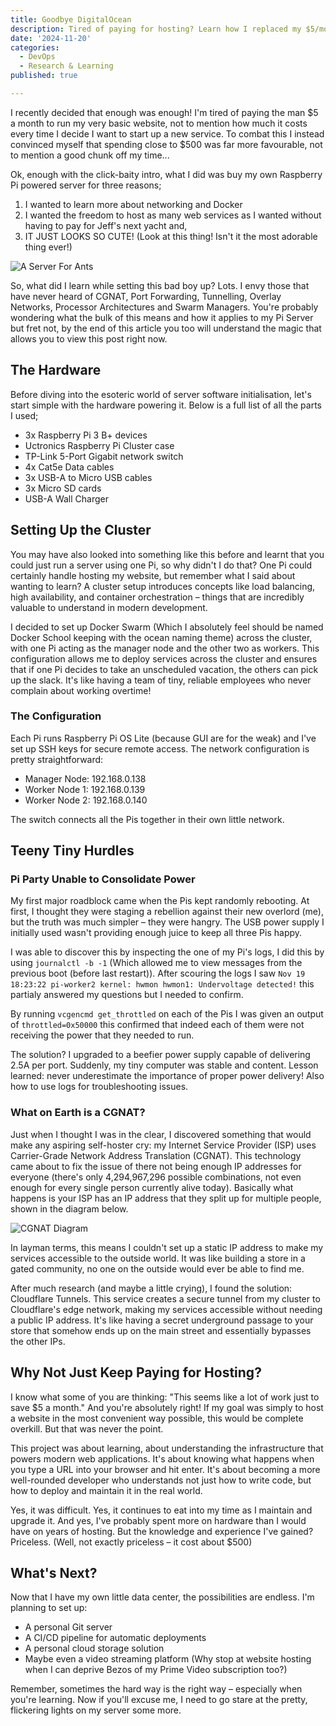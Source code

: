```yaml
---
title: Goodbye DigitalOcean
description: Tired of paying for hosting? Learn how I replaced my $5/month hosting plan with a $500 Raspberry Pi cluster.
date: '2024-11-20'
categories:
  - DevOps
  - Research & Learning
published: true

---
```


I recently decided that enough was enough! I'm tired of paying the man $5 a month to run my very basic website, not to mention how much it costs every time I decide I want to start up a new service. To combat this I instead convinced myself that spending close to $500 was far more favourable, not to mention a good chunk off my time...

Ok, enough with the click-baity intro, what I did was buy my own Raspberry Pi powered server for three reasons;

1. I wanted to learn more about networking and Docker
2. I wanted the freedom to host as many web services as I wanted without having to pay for Jeff's next yacht and,
3. IT JUST LOOKS SO CUTE! (Look at this thing! Isn't it the most adorable thing ever!)

![A Server For Ants](/images/a_server_for_ants.jpg)

So, what did I learn while setting this bad boy up? Lots. I envy those that have never heard of CGNAT, Port Forwarding, Tunnelling, Overlay Networks, Processor Architectures and Swarm Managers. You're probably wondering what the bulk of this means and how it applies to my Pi Server but fret not, by the end of this article you too will understand the magic that allows you to view this post right now.

## The Hardware

Before diving into the esoteric world of server software initialisation, let's start simple with the hardware powering it. Below is a full list of all the parts I used;

- 3x Raspberry Pi 3 B+ devices
- Uctronics Raspberry Pi Cluster case
- TP-Link 5-Port Gigabit network switch
- 4x Cat5e Data cables
- 3x USB-A to Micro USB cables
- 3x Micro SD cards
- USB-A Wall Charger

## Setting Up the Cluster

You may have also looked into something like this before and learnt that you could just run a server using one Pi, so why didn't I do that? One Pi could certainly handle hosting my website, but remember what I said about wanting to learn? A cluster setup introduces concepts like load balancing, high availability, and container orchestration – things that are incredibly valuable to understand in modern development.

I decided to set up Docker Swarm (Which I absolutely feel should be named Docker School keeping with the ocean naming theme) across the cluster, with one Pi acting as the manager node and the other two as workers. This configuration allows me to deploy services across the cluster and ensures that if one Pi decides to take an unscheduled vacation, the others can pick up the slack. It's like having a team of tiny, reliable employees who never complain about working overtime!

### The Configuration

Each Pi runs Raspberry Pi OS Lite (because GUI are for the weak) and I've set up SSH keys for secure remote access. The network configuration is pretty straightforward:

- Manager Node: 192.168.0.138
- Worker Node 1: 192.168.0.139
- Worker Node 2: 192.168.0.140

The switch connects all the Pis together in their own little network.

## Teeny Tiny Hurdles

### Pi Party Unable to Consolidate Power

My first major roadblock came when the Pis kept randomly rebooting. At first, I thought they were staging a rebellion against their new overlord (me), but the truth was much simpler – they were hangry. The USB power supply I initially used wasn't providing enough juice to keep all three Pis happy.

I was able to discover this by inspecting the one of my Pi's logs, I did this by using `journalctl -b -1` (Which allowed me to view messages from the previous boot (before last restart)). After scouring the logs I saw `Nov 19 18:23:22 pi-worker2 kernel: hwmon hwmon1: Undervoltage detected!` this partialy answered my questions but I needed to confirm.

By running `vcgencmd get_throttled` on each of the Pis I was given an output of `throttled=0x50000` this confirmed that indeed each of them were not receiving the power that they needed to run.

The solution? I upgraded to a beefier power supply capable of delivering 2.5A per port. Suddenly, my tiny computer was stable and content. Lesson learned: never underestimate the importance of proper power delivery! Also how to use logs for troubleshooting issues.

### What on Earth is a CGNAT?

Just when I thought I was in the clear, I discovered something that would make any aspiring self-hoster cry: my Internet Service Provider (ISP) uses Carrier-Grade Network Address Translation (CGNAT). This technology came about to fix the issue of there not being enough IP addresses for everyone (there's only 4,294,967,296 possible combinations, not even enough for every single person currently alive today). Basically what happens is your ISP has an IP address that they split up for multiple people, shown in the diagram below.

![CGNAT Diagram](/images/CGNAT.jpg)

In layman terms, this means I couldn't set up a static IP address to make my services accessible to the outside world. It was like building a store in a gated community, no one on the outside would ever be able to find me.

After much research (and maybe a little crying), I found the solution: Cloudflare Tunnels. This service creates a secure tunnel from my cluster to Cloudflare's edge network, making my services accessible without needing a public IP address. It's like having a secret underground passage to your store that somehow ends up on the main street and essentially bypasses the other IPs.

## Why Not Just Keep Paying for Hosting?

I know what some of you are thinking: "This seems like a lot of work just to save $5 a month." And you're absolutely right! If my goal was simply to host a website in the most convenient way possible, this would be complete overkill. But that was never the point.

This project was about learning, about understanding the infrastructure that powers modern web applications. It's about knowing what happens when you type a URL into your browser and hit enter. It's about becoming a more well-rounded developer who understands not just how to write code, but how to deploy and maintain it in the real world.

Yes, it was difficult. Yes, it continues to eat into my time as I maintain and upgrade it. And yes, I've probably spent more on hardware than I would have on years of hosting. But the knowledge and experience I've gained? Priceless. (Well, not exactly priceless – it cost about $500)

## What's Next?

Now that I have my own little data center, the possibilities are endless. I'm planning to set up:

- A personal Git server
- A CI/CD pipeline for automatic deployments
- A personal cloud storage solution
- Maybe even a video streaming platform (Why stop at website hosting when I can deprive Bezos of my Prime Video subscription too?)

Remember, sometimes the hard way is the right way – especially when you're learning. Now if you'll excuse me, I need to go stare at the pretty, flickering lights on my server some more.

